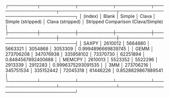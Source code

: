 ┌─────────┬───────────┬───────────┬───────────┬───────────────────┬──────────────────┬────────────────────────────────────┐
│ (index) │   Blank   │  Simple   │   Clava   │ Simple (stripped) │ Clava (stripped) │ Stripped Comparison (Clava/Simple) │
├─────────┼───────────┼───────────┼───────────┼───────────────────┼──────────────────┼────────────────────────────────────┤
│  SAXPY  │  2610012  │  5664880  │  5663321  │      3054868      │     3053309      │         0.9994896669839745         │
│  GEMM   │ 273706208 │ 347076938 │ 335958102 │     73370730      │     62251894     │         0.8484567892400688         │
│ MEMCPY  │  2610013  │  5523352  │  5522296  │      2913339      │     2912283      │         0.9996375293091535         │
│   3MM   │ 273706216 │ 345751534 │ 335152442 │     72045318      │     61446226     │         0.8528829867889541         │
└─────────┴───────────┴───────────┴───────────┴───────────────────┴──────────────────┴────────────────────────────────────┘
